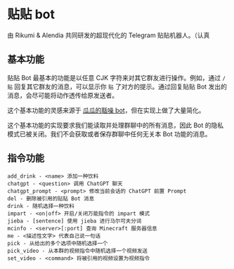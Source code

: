 # 贴贴 bot

由 Rikumi & Alendia 共同研发的超现代化的 Telegram 贴贴机器人。（认真

## 基本功能

贴贴 Bot 最基本的功能是以任意 CJK 字符来对其它群友进行操作。例如，通过 `/贴` 回复其它群友的消息，可以显示你 `贴` 了对方的提示。通过回复贴贴 Bot 发出的消息，会尽可能将动作透传给原发送者。

这个基本功能的灵感来源于 [瓜瓜的聒噪 bot](t.me/fruitymelonbot)，但在实现上做了大量简化。

这个基本功能的实现要求我们能读取并处理群聊中的所有消息，因此 Bot 的隐私模式已被关闭。我们不会获取或者保存群聊中任何无关本 Bot 功能的消息。

## 指令功能

```
add_drink - <name> 添加一种饮料
chatgpt - <question> 调用 ChatGPT 聊天
chatgpt_prompt - <prompt> 修改当前会话的 ChatGPT 前置 Prompt
del - 删除被引用的贴贴 Bot 消息
drink - 随机选择一种饮料
impart - <on|off> 开启/关闭万能指令的 impart 模式
jieba - [sentence] 使用 jieba 进行马尔可夫分词
mcinfo - <server>[:port] 查询 Minecraft 服务器信息
me - <描述性文字> 代表自己说一句话
pick - 从给出的多个选项中随机选择一个
pick_video - 从本群的视频指令中随机选择一个视频发送
set_video - <command> 将被引用的视频设置为视频指令
```

